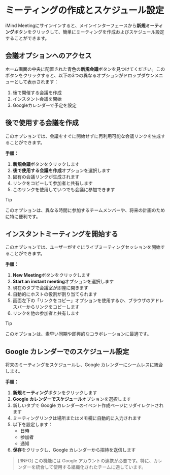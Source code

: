 # ミーティングの作成とスケジュール設定

iMind Meetingにサインインすると、メインインターフェースから**新規ミーティング**ボタンをクリックして、簡単にミーティングを作成およびスケジュール設定することができます。

## 会議オプションへのアクセス

ホーム画面の中央に配置された青色の**新規会議**ボタンを見つけてください。このボタンをクリックすると、以下の3つの異なるオプションがドロップダウンメニューとして表示されます：

1. 後で開催する会議を作成
2. インスタント会議を開始
3. Googleカレンダーで予定を設定

## 後で使用する会議を作成

このオプションでは、会議をすぐに開始せずに再利用可能な会議リンクを生成することができます。

**手順：**

1. **新規会議**ボタンをクリックします
2. **後で使用する会議を作成**オプションを選択します
3. 固有の会議リンクが生成されます
4. リンクをコピーして参加者と共有します
5. このリンクを使用していつでも会議に参加できます

> [!TIP]
> このオプションは、異なる時間に参加するチームメンバーや、将来の計画のために特に便利です。

## インスタントミーティングを開始する

このオプションでは、ユーザーがすぐにライブミーティングセッションを開始することができます。

**手順：**

1. **New Meeting**ボタンをクリックします
2. **Start an instant meeting**オプションを選択します
3. 現在のタブで会議室が即座に開きます
4. 自動的にホストの役割が割り当てられます
5. 画面左下の「リンクをコピー」オプションを使用するか、ブラウザのアドレスバーからリンクをコピーします
6. リンクを他の参加者と共有します

> [!TIP]
> このオプションは、素早い同期や即興的なコラボレーションに最適です。

## Google カレンダーでのスケジュール設定

将来のミーティングをスケジュールし、Google カレンダーにシームレスに統合します。

**手順：**

1. **新規ミーティング**ボタンをクリックします
2. **Google カレンダーでスケジュール**オプションを選択します
3. 新しいタブで Google カレンダーのイベント作成ページにリダイレクトされます
4. ミーティングリンクは場所またはメモ欄に自動的に入力されます
5. 以下を設定します：
   - 日時
   - 参加者
   - 通知
6. **保存**をクリックし、Google カレンダーから招待を送信します

> [!INFO]
> この機能には Google アカウントの連携が必要です。特に、カレンダーを統合して使用する組織化されたチームに適しています。